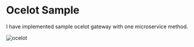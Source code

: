 # Ocelot Sample

I have implemented sample ocelot gateway with one microservice method.

![ocelot](https://user-images.githubusercontent.com/27567473/139248194-506c318c-7d66-4b60-9f17-6c0f4e46862c.png)
